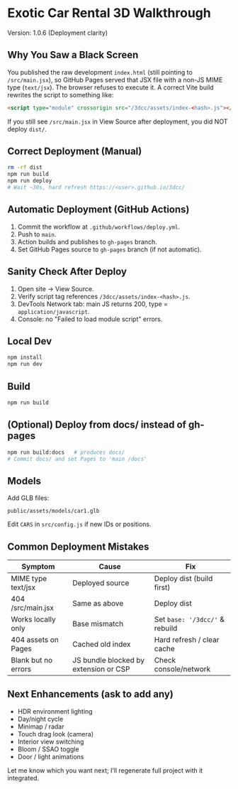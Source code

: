 # Exotic Car Rental 3D Walkthrough

Version: 1.0.6 (Deployment clarity)

## Why You Saw a Black Screen
You published the raw development `index.html` (still pointing to `/src/main.jsx`), so GitHub Pages served that JSX file with a non-JS MIME type (`text/jsx`). The browser refuses to execute it. A correct Vite build rewrites the script to something like:
```html
<script type="module" crossorigin src="/3dcc/assets/index-<hash>.js"></script>
```
If you still see `/src/main.jsx` in View Source after deployment, you did NOT deploy `dist/`.

## Correct Deployment (Manual)
```bash
rm -rf dist
npm run build
npm run deploy
# Wait ~30s, hard refresh https://<user>.github.io/3dcc/
```

## Automatic Deployment (GitHub Actions)
1. Commit the workflow at `.github/workflows/deploy.yml`.
2. Push to `main`.
3. Action builds and publishes to `gh-pages` branch.
4. Set GitHub Pages source to `gh-pages` branch (if not automatic).

## Sanity Check After Deploy
1. Open site → View Source.
2. Verify script tag references `/3dcc/assets/index-<hash>.js`.
3. DevTools Network tab: main JS returns 200, type = `application/javascript`.
4. Console: no "Failed to load module script" errors.

## Local Dev
```bash
npm install
npm run dev
```

## Build
```bash
npm run build
```

## (Optional) Deploy from docs/ instead of gh-pages
```bash
npm run build:docs   # produces docs/
# Commit docs/ and set Pages to 'main /docs'
```

## Models
Add GLB files:
```
public/assets/models/car1.glb
```
Edit `CARS` in `src/config.js` if new IDs or positions.

## Common Deployment Mistakes
| Symptom | Cause | Fix |
|---------|-------|-----|
| MIME type text/jsx | Deployed source | Deploy dist (build first) |
| 404 /src/main.jsx | Same as above | Deploy dist |
| Works locally only | Base mismatch | Set `base: '/3dcc/'` & rebuild |
| 404 assets on Pages | Cached old index | Hard refresh / clear cache |
| Blank but no errors | JS bundle blocked by extension or CSP | Check console/network |

## Next Enhancements (ask to add any)
- HDR environment lighting
- Day/night cycle
- Minimap / radar
- Touch drag look (camera)
- Interior view switching
- Bloom / SSAO toggle
- Door / light animations

Let me know which you want next; I’ll regenerate full project with it integrated.
